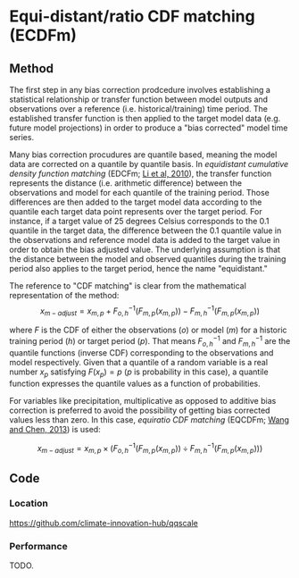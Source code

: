 # Equi-distant/ratio CDF matching (ECDFm)

## Method

The first step in any bias correction prodcedure involves establishing a statistical relationship or transfer function between model outputs and observations over a reference (i.e. historical/training) time period.
The established transfer function is then applied to the target model data (e.g. future model projections) in order to produce a "bias corrected" model time series.

Many bias correction procudures are quantile based,
meaning the model data are corrected on a quantile by quantile basis.
In *equidistant cumulative density function matching* (EDCFm; [Li et al, 2010](https://doi.org/10.1029/2009JD012882)),
the transfer function represents the distance (i.e. arithmetic difference)
between the observations and model for each quantile of the training period.
Those differences are then added to the target model data
according to the quantile each target data point represents over the target period.
For instance, if a target value of 25 degrees Celsius corresponds to the 0.1 quantile in the target data,
the difference between the 0.1 quantile value in the observations and reference model data
is added to the target value in order to obtain the bias adjusted value.
The underlying assumption is that the distance between the model and observed quantiles during the training period
also applies to the target period, hence the name "equidistant."

The reference to "CDF matching" is clear from the mathematical representation of the method:
$$x_{m-adjust} = x_{m,p} + F_{o,h}^{-1}(F_{m,p}(x_{m,p})) - F_{m,h}^{-1}(F_{m,p}(x_{m,p}))$$

where $F$ is the CDF of either the observations ($o$) or model ($m$) for a historic training period ($h$) or target period ($p$).
That means $F_{o,h}^{-1}$ and $F_{m,h}^{-1}$ are the quantile functions (inverse CDF) corresponding to the observations and model respectively.
Given that a quantile of a random variable is a real number $x_p$ satisfying $F(x_p) = p$ ($p$ is probability in this case),
a quantile function expresses the quantile values as a function of probabilities.

For variables like precipitation, multiplicative as opposed to additive bias correction is preferred
to avoid the possibility of getting bias corrected values less than zero.
In this case, *equiratio CDF matching* (EQCDFm; [Wang and Chen, 2013](https://doi.org/10.1002/asl2.454))
is used:

$$x_{m-adjust} = x_{m,p} \times (F_{o,h}^{-1}(F_{m,p}(x_{m,p})) \div F_{m,h}^{-1}(F_{m,p}(x_{m,p})))$$

## Code

### Location

https://github.com/climate-innovation-hub/qqscale

### Performance

TODO.
